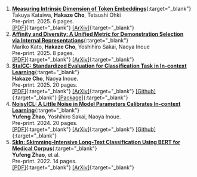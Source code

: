 1. [**Measuring Intrinsic Dimension of Token Embeddings**](https://arxiv.org/abs/2503.02142){:target="_blank"}  
   Takuya Kataiwa, **Hakaze Cho**, Tetsushi Ohki  
   Pre-print. 2025. 6 pages.  
   [\[PDF\]](https://arxiv.org/pdf/2503.02142){:target="_blank"} 
   [\[ArXiv\]](https://arxiv.org/abs/2503.02142){:target="_blank"} 
2. [**Affinity and Diversity: A Unified Metric for Demonstration Selection via Internal Representations**](https://arxiv.org/abs/2502.14380){:target="_blank"}  
   Mariko Kato, **Hakaze Cho**, Yoshihiro Sakai, Naoya Inoue  
   Pre-print. 2025. 8 pages.  
   [\[PDF\]](https://arxiv.org/pdf/2502.14380){:target="_blank"} 
   [\[ArXiv\]](https://arxiv.org/abs/2502.14380){:target="_blank"} 
3. [**StaICC: Standardized Evaluation for Classification Task in In-context Learning**](https://arxiv.org/abs/2501.15708){:target="_blank"}  
   **Hakaze Cho**, Naoya Inoue.  
   Pre-print. 2025. 20 pages.  
   [\[PDF\]](https://arxiv.org/pdf/2501.15708){:target="_blank"} 
   [\[ArXiv\]](https://arxiv.org/abs/2501.15708){:target="_blank"} 
   [\[Github\]](https://github.com/hc495/StaICC){:target="_blank"} 
   [\[Package\]](https://pypi.org/project/StaICC/){:target="_blank"}
4. [**NoisyICL: A Little Noise in Model Parameters Calibrates In-context Learning**](https://arxiv.org/abs/2402.05515){:target="_blank"}  
   **Yufeng Zhao**, Yoshihiro Sakai, Naoya Inoue.  
   Pre-print. 2024. 20 pages.  
    [\[PDF\]](https://arxiv.org/pdf/2402.05515){:target="_blank"} 
    [\[ArXiv\]](https://arxiv.org/abs/2402.05515){:target="_blank"} 
    [\[Github\]](https://github.com/hc495/NoisyICL){:target="_blank"}
5. [**SkIn: Skimming-Intensive Long-Text Classification Using BERT for Medical Corpus**](https://arxiv.org/abs/2209.05741){:target="_blank"}  
   **Yufeng Zhao**, et al.  
   Pre-print. 2022. 14 pages.  
   [\[PDF\]](https://arxiv.org/pdf/2209.05741){:target="_blank"} 
   [\[ArXiv\]](https://arxiv.org/abs/2209.05741){:target="_blank"} 